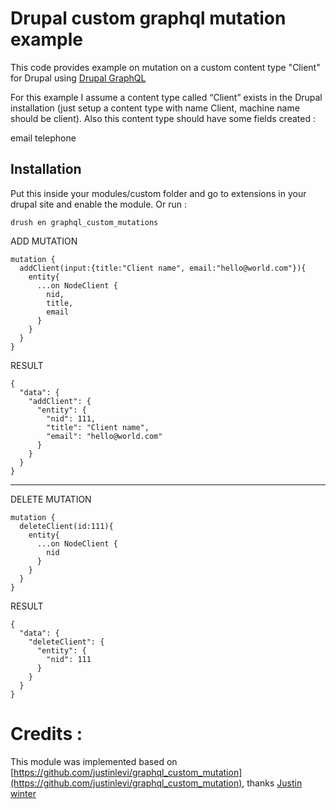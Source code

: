 # Drupal custom graphql mutation example

This code provides example on mutation on a custom content type "Client" for Drupal using [Drupal GraphQL](https://github.com/drupal-graphql/graphql)

For this example I assume a content type called “Client” exists in the Drupal installation (just setup a content type with name Client, machine name should be client). Also this content type should have some fields created :

email
telephone

## Installation

Put this inside your modules/custom folder and go to extensions in your drupal site and enable the module. Or run : 

```
drush en graphql_custom_mutations
```

ADD MUTATION
```$xslt
mutation {
  addClient(input:{title:"Client name", email:"hello@world.com"}){
    entity{
      ...on NodeClient {
        nid,
        title,
        email
      }
    }
  }
}

```

RESULT

```$xslt
{
  "data": {
    "addClient": {
      "entity": {
        "nid": 111,
        "title": "Client name",
        "email": "hello@world.com"
      }
    }
  }
}
```

---


DELETE MUTATION
```$xslt
mutation {
  deleteClient(id:111){
    entity{
      ...on NodeClient {
        nid
      }
    }
  }
}

```


RESULT

```$xslt
{
  "data": {
    "deleteClient": {
      "entity": {
        "nid": 111
      }
    }
  }
}
```

# Credits : 

This module was implemented based on [https://github.com/justinlevi/graphql_custom_mutation](https://github.com/justinlevi/graphql_custom_mutation), thanks [Justin winter](https://github.com/justinlevi)

